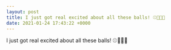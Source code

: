 ```yaml
---
layout: post
title: I just got real excited about all these balls! ⚾️🥎🏀🏐
date: 2021-01-24 17:43:22 +0000
---
```


I just got real excited about all these balls! ⚾️🥎🏀🏐

